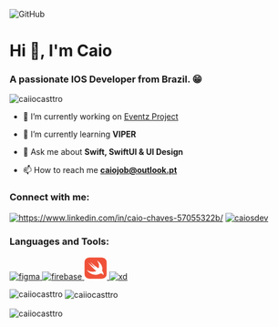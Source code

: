 ![GitHub](https://github.com/caiiocasttro/caiiocasttro/assets/104564732/8f8537ed-c398-4bcf-886a-dea5b8dd7500)

<h1 align="left">Hi 👋, I'm Caio</h1>
<h3 align="left">A passionate IOS Developer from Brazil. 😁</h3>

<p align="left"> <img src="https://komarev.com/ghpvc/?username=caiiocasttro&label=Profile%20views&color=0e75b6&style=flat" alt="caiiocasttro" /> </p>

- 🔭 I’m currently working on [Eventz Project](https://github.com/caiiocasttro/Eventz.git)

- 🌱 I’m currently learning **VIPER**

- 💬 Ask me about **Swift, SwiftUI & UI Design**

- 📫 How to reach me **caiojob@outlook.pt**

<h3 align="left">Connect with me:</h3>
<p align="left">
<a href="https://linkedin.com/in/https://www.linkedin.com/in/caio-chaves-57055322b/" target="blank"><img align="center" src="https://raw.githubusercontent.com/rahuldkjain/github-profile-readme-generator/master/src/images/icons/Social/linked-in-alt.svg" alt="https://www.linkedin.com/in/caio-chaves-57055322b/" height="30" width="40" /></a>
<a href="https://instagram.com/caiosdev" target="blank"><img align="center" src="https://raw.githubusercontent.com/rahuldkjain/github-profile-readme-generator/master/src/images/icons/Social/instagram.svg" alt="caiosdev" height="30" width="40" /></a>
</p>

<h3 align="left">Languages and Tools:</h3>
<p align="left"> <a href="https://www.figma.com/" target="_blank" rel="noreferrer"> <img src="https://www.vectorlogo.zone/logos/figma/figma-icon.svg" alt="figma" width="40" height="40"/> </a> <a href="https://firebase.google.com/" target="_blank" rel="noreferrer"> <img src="https://www.vectorlogo.zone/logos/firebase/firebase-icon.svg" alt="firebase" width="40" height="40"/> </a> <a href="https://developer.apple.com/swift/" target="_blank" rel="noreferrer"> <img src="https://raw.githubusercontent.com/devicons/devicon/master/icons/swift/swift-original.svg" alt="swift" width="40" height="40"/> </a> <a href="https://www.adobe.com/products/xd.html" target="_blank" rel="noreferrer"> <img src="https://cdn.worldvectorlogo.com/logos/adobe-xd.svg" alt="xd" width="40" height="40"/> </a> </p>

<p><img align="left" src="https://github-readme-stats.vercel.app/api/top-langs?username=caiiocasttro&show_icons=true&locale=en&layout=compact" alt="caiiocasttro" /></p>

<p>&nbsp;<img align="center" src="https://github-readme-stats.vercel.app/api?username=caiiocasttro&show_icons=true&locale=en" alt="caiiocasttro" /></p>

<p><img align="center" src="https://github-readme-streak-stats.herokuapp.com/?user=caiiocasttro&" alt="caiiocasttro" /></p>
